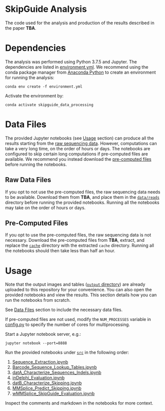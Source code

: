 # SkipGuide Analysis
The code used for the analysis and production of the results described in the paper **TBA**.

# Dependencies
The analysis was performed using Python 3.7.5 and Jupyter. The dependencies are listed in [environment.yml](environment.yml). We recommend using the conda package manager from [Anaconda Python](https://www.anaconda.com/distribution/) to create an environment for running the analysis:

`conda env create -f environment.yml`

Activate the environment by:

`conda activate skipguide_data_processing`

# Data Files
The provided Jupyter notebooks (see [Usage](#usage) section) can produce all the results starting from the [raw sequencing data](#raw-data-files). However, computations can take a very long time, on the order of hours or days. The notebooks are configured to skip certain long computations if pre-computed files are available. We recommend you instead download the [pre-computed files](#pre-computed-files) before running the notebooks.

## Raw Data Files
If you opt to not use the pre-computed files, the raw sequencing data needs to be available. Download them from **TBA**, and place them in the [`data/reads`](data/reads) directory before running the provided notebooks. Running all the notebooks may take on the order of hours or days.

## Pre-Computed Files
If you opt to use the pre-computed files, the raw sequencing data is not necessary. Download the pre-computed files from **TBA**, extract, and replace the [`cache`](cache) directory with the extracted `cache` directory. Running all the notebooks should then take less than half an hour.

# Usage
Note that the output images and tables ([`output` directory](output)) are already uploaded to this repository for your convenience. You can also open the provided notebooks and view the results. This section details how you can run the notebooks from scratch.

See [Data Files](#data-files) section to include the necessary data files.

If pre-computed files are not used, modify the `NUM_PROCESSES` variable in [config.py](src/config.py) to specify the number of cores for multiprocessing.

Start a Jupyter notebook server, e.g.:

`jupyter notebook --port=8888`

Run the provided notebooks under [`src`](src) in the following order:
1. [Sequence_Extraction.ipynb](src/Sequence_Extraction.ipynb)
2. [Barcode_Sequence_Lookup_Tables.ipynb](src/Barcode_Sequence_Lookup_Tables.ipynb)
3. [datA_Characterize_Sequences_Indels.ipynb](src/datA_Characterize_Sequences_Indels.ipynb)
4. [inDelphi_Evaluation.ipynb](src/inDelphi_Evaluation.ipynb)
5. [datB_Characterize_Skipping.ipynb](src/datB_Characterize_Skipping.ipynb)
6. [MMSplice_Predict_Skipping.ipynb](src/MMSplice_Predict_Skipping.ipynb)
7. [wMMSplice_SkipGuide_Evaluation.ipynb](src/wMMSplice_SkipGuide_Evaluation.ipynb)

Inspect the comments and markdown in the notebooks for more context.
